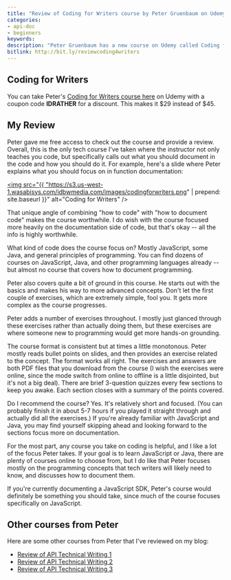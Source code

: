 ```yaml
---
title: "Review of Coding for Writers course by Peter Gruenbaum on Udemy"
categories:
- api-doc
- beginners
keywords:
description: "Peter Gruenbaum has a new course on Udemy called Coding for Writers. Overall, this course takes a unique angle in not only teaching you the basics of coding (in this case, mostly JavaScript and Java), but also teaching you how to document the code, such as focusing on parameters, responses, and data types. He even talks about style conventions in the documentation, including verb tenses, code formatting, and sentence structures."
bitlink: http://bit.ly/reviewcoding4writers
---
```


## Coding for Writers

You can take Peter's [Coding for Writers course here](https://www.udemy.com/coding-for-writers-1-basic-programming/?couponCode=IDRATHER) on Udemy with a coupon code **IDRATHER** for a discount. This makes it $29 instead of $45.

## My Review

Peter gave me free access to check out the course and provide a review. Overall, this is the only tech course I've taken where the instructor not only teaches you code, but specifically calls out what you should document in the code and how you should do it. For example, here's a slide where Peter explains what you should focus on in function documentation:

<a href="https://www.udemy.com/coding-for-writers-1-basic-programming/?couponCode=IDRATHER"><img src="{{ "https://s3.us-west-1.wasabisys.com/idbwmedia.com/images/codingforwriters.png" | prepend: site.baseurl }}" alt="Coding for Writers" /></a>

That unique angle of combining "how to code" with "how to document code" makes the course worthwhile. I do wish with the course focused more heavily on the documentation side of code, but that's okay -- all the info is highly worthwhile.

What kind of code does the course focus on? Mostly JavaScript, some Java, and general principles of programming. You can find dozens of courses on JavaScript, Java, and other programming languages already -- but almost no course that covers how to document programming.



Peter also covers quite a bit of ground in this course. He starts out with the basics and makes his way to more advanced concepts. Don't let the first couple of exercises, which are extremely simple, fool you. It gets more complex as the course progresses.

Peter adds a number of exercises throughout. I mostly just glanced through these exercises rather than actually doing them, but these exercises are where someone new to programming would get more hands-on grounding.

The course format is consistent but at times a little monotonous. Peter mostly reads bullet points on slides, and then provides an exercise related to the concept. The format works all right. The exercises and answers are both PDF files that you download from the course (I wish the exercises were online, since the mode switch from online to offline is a little disjointed, but it's not a big deal). There are brief 3-question quizzes every few sections to keep you awake. Each section closes with a summary of the points covered.

Do I recommend the course? Yes. It's relatively short and focused. (You can probably finish it in about 5-7 hours if you played it straight through and actually did all the exercises.) If you're already familiar with JavaScript and Java, you may find yourself skipping ahead and looking forward to the sections focus more on documentation.

For the most part, any course you take on coding is helpful, and I like a lot of the focus Peter takes. If your goal is to learn JavaScript or Java, there are plenty of courses online to choose from, but I do like that Peter focuses mostly on the programming concepts that tech writers will likely need to know, and discusses how to document them.

If you're currently documenting a JavaScript SDK, Peter's course would definitely be something you should take, since much of the course focuses specifically on JavaScript.

## Other courses from Peter

Here are some other courses from Peter that I've reviewed on my blog:

* [Review of API Technical Writing 1](https://idratherbewriting.com/2015/05/22/api-technical-writing-course-on-udemy/)
* [Review of API Technical Writing 2](https://idratherbewriting.com/2015/07/24/udemy-course-on-api-technical-writing-part-two/)
* [Review of API Technical Writing 3](https://idratherbewriting.com/2016/02/08/third-api-course-from-peter-gruenbaum/)
